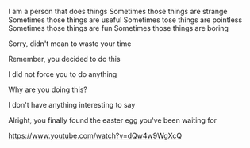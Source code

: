 I am a person that does things
Sometimes those things are strange
Sometimes those things are useful
Sometimes tose things are pointless
Sometimes those things are fun
Sometimes those things are boring









































































































































































































































































































































































































































































































































































































































































































































































































































































































































































































































































































































































































































































































































































































































































































































































































































































































































































































































































































































































































































































Sorry, didn't mean to waste your time

































































































































































































































































































































































































Remember, you decided to do this





I did not force you to do anything














































































































































































































































































































































Why are you doing this?














































































































































































































































































I don't have anything interesting to say





















































































Alright, you finally found the easter egg you've been waiting for


https://www.youtube.com/watch?v=dQw4w9WgXcQ
